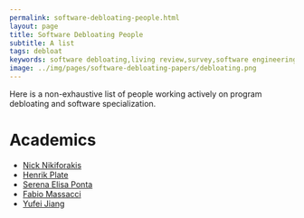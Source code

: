 ```yaml
---
permalink: software-debloating-people.html
layout: page
title: Software Debloating People
subtitle: A list
tags: debloat
keywords: software debloating,living review,survey,software engineering
image: ../img/pages/software-debloating-papers/debloating.png 
---
```


<!-- Carbon ads -->
<div class="cesarcarbon">
   <script async type="text/javascript" src="//cdn.carbonads.com/carbon.js?serve=CESI52JM&placement=wwwcesarsotovaleronet" id="_carbonads_js"></script>
</div>

Here is a non-exhaustive list of people working actively on program debloating and software specialization.

# Academics

- [Nick Nikiforakis](https://scholar.google.com/citations?user=VgrmjeYAAAAJ)
- [Henrik Plate](https://scholar.google.com/citations?user=Kaleo5YAAAAJ&hl=en)
- [Serena Elisa Ponta](https://scholar.google.it/citations?user=DFVwF6sAAAAJ&hl=en)
- [Fabio Massacci](https://scholar.google.com/citations?user=gC_ZVPgAAAAJ&hl=en)
- [Yufei Jiang](https://scholar.google.com/citations?user=I3SIsn8AAAAJ&hl=en)



